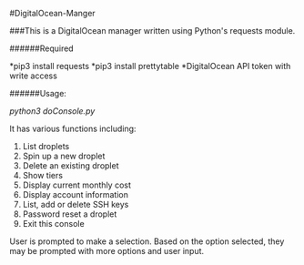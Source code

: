#DigitalOcean-Manger

###This is a DigitalOcean manager written using Python's requests module.

######Required

*pip3 install requests
*pip3 install prettytable
*DigitalOcean API token with write access

######Usage:

*python3 doConsole.py*

It has various functions including:

1. List droplets
2. Spin up a new droplet
3. Delete an existing droplet
4. Show tiers
5. Display current monthly cost
6. Display account information
7. List, add or delete SSH keys
8. Password reset a droplet
9. Exit this console

User is prompted to make a selection. Based on the option selected, they may be prompted with more options and user input.

